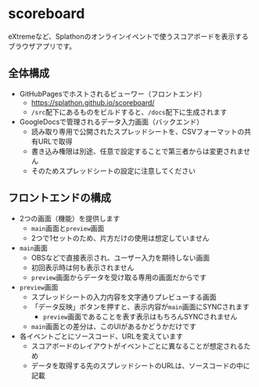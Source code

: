 # scoreboard

eXtremeなど、Splathonのオンラインイベントで使うスコアボードを表示するブラウザアプリです。

## 全体構成

- GitHubPagesでホストされるビューワー（フロントエンド）
  - https://splathon.github.io/scoreboard/
  - `/src`配下にあるものをビルドすると、`/docs`配下に生成されます
- GoogleDocsで管理されるデータ入力画面（バックエンド）
  - 読み取り専用で公開されたスプレッドシートを、CSVフォーマットの共有URLで取得
  - 書き込み権限は別途、任意で設定することで第三者からは変更されません
  - そのためスプレッドシートの設定に注意してください

## フロントエンドの構成

- 2つの画面（機能）を提供します
  - `main`画面と`preview`画面
  - 2つで1セットのため、片方だけの使用は想定していません
- `main`画面
  - OBSなどで直接表示され、ユーザー入力を期待しない画面
  - 初回表示時は何も表示されません
  - `preview`画面からデータを受け取る専用の画面だからです
- `preview`画面
  - スプレッドシートの入力内容を文字通りプレビューする画面
  - 「データ反映」ボタンを押すと、表示内容が`main`画面にSYNCされます
    - `preview`画面であることを表す表示はもちろんSYNCされません
  - `main`画面との差分は、このUIがあるかどうかだけです
- 各イベントごとにソースコード、URLを変えています
  - スコアボードのレイアウトがイベントごとに異なることが想定されるため
  - データを取得する先のスプレッドシートのURLは、ソースコードの中に記載

